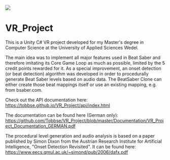 ![](https://github.com/Tobbse/VR_Project/blob/master/Documentation/nitro_screenshot_150919.PNG)

# VR_Project
This is a Unity C# VR project developed for my Master's degree in Computer Science at the University of Applied Sciences Wedel.

The main idea was to implement all major features used in Beat Saber and therefore imitating its Core Game Loop as much as possible, limited by the 5 credit points rewarded for it. As a special improvement, an onset detection (or beat detection) algorithm was developed in order to procedurally generate Beat Saber levels based on audio data. The BeatSaber Clone can either create those beat mappings itself or use an existing mapping, e.g. from bsaber.com.

Check out the API documentation here:
https://tobbse.github.io/VR_Project/api/index.html

The documentation can be found here (German only):
https://github.com/Tobbse/VR_Project/blob/master/Documentation/VR_Project_Documentation_GERMAN.pdf

The procedural level generation and audio analysis is based on a paper published by Simon Dixon from the Austrian Research Institute for Artificial Intelligence, "Onset Detection Revisited". It can be found here:
https://www.eecs.qmul.ac.uk/~simond/pub/2006/dafx.pdf
